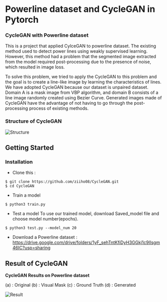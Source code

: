 # Powerline dataset and CycleGAN in Pytorch 

### CycleGAN with Powerline dataset

This is a project that applied CylceGAN to powerline dataset. The existing method used to detect power lines using weakly supervised learning.
However, this method had a problem that the segmented image extracted from the model required post-processing due to the presence of noise, which resulted in image loss. 

To solve this problem, we tried to apply the CycleGAN to this problem and the goal is to create a line-like image by learning the characteristics of lines. We have adopted CycleGAN because our dataset is unpaired dataset. Domain A is a mask image from VBP algorithm, and domain B consists of a line image randomly created using Bezier Curve. Generated images made of CycleGAN have the advantage of not having to go through the post-processing process of existing methods.

### Structure of CycleGAN
![Structure](https://user-images.githubusercontent.com/68531659/131769353-b116fe71-b5ca-4ede-8912-e0b5a19e0851.png)

## Getting Started

### Installation
- Clone this :

```
$ git clone https://github.com/ziiho08/CycleGAN.git
$ cd CycleGAN
```

- Train a model
```
$ python3 train.py
```
- Test a model
To use our trained model, download Saved_model file and choose model number(epochs).
```
$ python3 test.py --model_num 20
```

- Download a Powerline dataset : https://drive.google.com/drive/folders/1yF_sehTntKfiDyH3GGkj1c9IIsgm46IC?usp=sharing
## Result of CycleGAN
**CycleGAN Results on Powerline dataset**

(a) : Original 
(b) : Visual Mask
(c) : Ground Truth 
(d) : Generated 


![Result](https://user-images.githubusercontent.com/68531659/131627234-9695f4f6-354c-4cdd-a177-f9f0f0841915.png)


